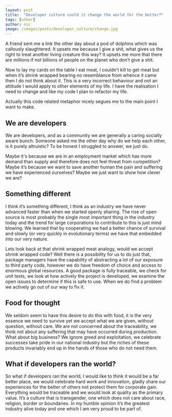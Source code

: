 ```yaml
---
layout: post
title:  "Developer culture could it change the world for the better?"
tags: [other]
author: nic
image: /images/posts/developer_culture/change.jpg
---
```


A friend sent me a link the other day about a pod of dolphins which was callously slaughtered.  It upsets me because I give a shit, what gives us the right to treat another living creature this way?  It upsets me more that there are millions if not billions of people on the planet who don’t give a shit.

Now to lay my cards on the table I eat meat, I couldn’t kill to get meat but when it’s shrink wrapped bearing no resemblance from whence it came then I do not think about it. This is a very incorrect behaviour and not an attitude I would apply to other elements of my life.  I have the realisation I need to change and like my code I plan to refactor my life.

Actually this code related metaphor nicely segues me to the main point I want to make.

## We are developers
We are developers, and as a community we are generally a caring socially aware bunch.  Someone asked me the other day why do we help each other, is it purely altruistic?  To be honest I struggled to answer, we just do.

Maybe it's because we are in an employment market which has more demand than supply and therefore does not feel threat from competition?  Maybe it’s because we want to save another human the pain and suffering we have experienced ourselves? Maybe we just want to show how clever we are?  

## Something different
I think it’s something different, I think as an industry we have never advanced faster than when we started openly sharing.  The rise of open source is most probably the single most important thing in the industry today and the trend for large corporations to contribute to this is just mind blowing. We learned that by cooperating we had a better chance of survival and slowly (or very quickly in evolutionary terms) we have that embedded into our very nature.

Lets look back at that shrink wrapped meat analogy, would we accept shrink wrapped code?  Well there is a possibility for us to do just that, package managers have the capability of abstracting a lot of our exposure to third party code, however we do have freedom of choice and access to enormous global resources.  A good package is fully traceable, we check for unit tests, we look at how actively the project is developed, we examine the open issues to determine if this is safe to use.  When we do find a problem we actively go out of our way to fix it.

## Food for thought
We seldom seem to have this desire to do this with food, it is the very essence we need to survive yet we accept what we are given, without question, without care.  We are not concerned about the traceability, we think not about any suffering that may have occurred during production.  What about big business? We ignore greed and exploitation, we celebrate successes take pride in our national industry but the riches of these products invariably end up in the hands of those who do not need them.

## What if developers ran the world?
So what if developers ran the world, I would like to think it would be a far better place, we would celebrate hard work and innovation, gladly share our experiences for the better of others not protect them for corporate gain. Everything would be traceable and we would look at quality as the primary value.  It’s a culture that is transgender, one which does not care about race, religion, border or boundaries.  In my humble opinion it’s the greatest industry alive today and one which I am very proud to be part of.
